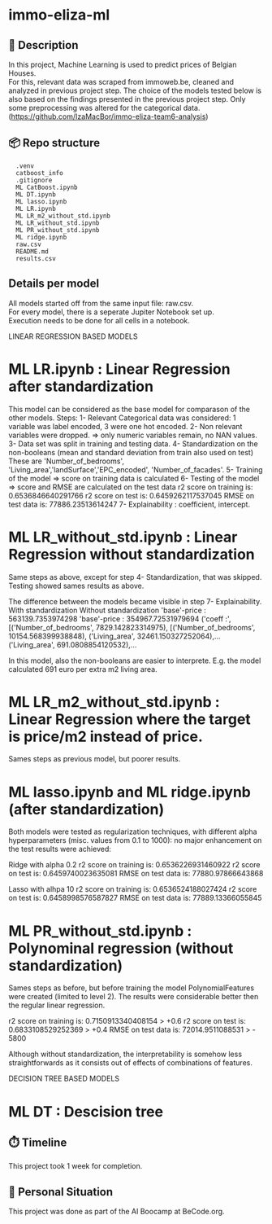 # immo-eliza-ml


## 🏢 Description

In this project, Machine Learning is used to predict prices of Belgian Houses.  
For this, relevant data was scraped from immoweb.be, cleaned and analyzed in previous project step. 
 The choice of the models tested below is also based on the findings presented in the previous project step.
 Only some preprocessing was altered for the categorical data. 
(https://github.com/IzaMacBor/immo-eliza-team6-analysis)

## 📦 Repo structure 

```
  .venv
  catboost_info
  .gitignore
  ML CatBoost.ipynb
  ML DT.ipynb
  ML lasso.ipynb
  ML LR.ipynb
  ML LR_m2_without_std.ipynb
  ML LR_without_std.ipynb
  ML PR_without_std.ipynb
  ML ridge.ipynb
  raw.csv
  README.md
  results.csv
```

## Details per model
All models started off from the same input file: raw.csv.  
For every model, there is a seperate Jupiter Notebook set up.  
Execution needs to be done for all cells in a notebook.

LINEAR REGRESSION BASED MODELS

 # ML LR.ipynb : Linear Regression after standardization
 This model can be considered as the base model for comparason of the other models.
 Steps:
 1- Relevant Categorical data was considered: 1 variable was label encoded, 3 were one hot encoded.
 2- Non relevant variables were dropped. => only numeric variables remain, no NAN values.
 3- Data set was split in training and testing data.
 4- Standardization on the non-booleans (mean and standard deviation from train also used on test)
    These are 'Number_of_bedrooms', 'Living_area','landSurface','EPC_encoded', 'Number_of_facades'.
 5- Training of the model => score on training data is calculated
 6- Testing of the model => score and RMSE are calculated on the test data
        r2 score on training is:  0.6536846640291766
        r2 score on test is:  0.6459262117537045
        RMSE on test data is:  77886.23513614247
 7- Explainability : coefficient, intercept.

# ML LR_without_std.ipynb : Linear Regression without standardization
Same steps as above, except for step 4- Standardization, that was skipped.
Testing showed sames results as above.

The difference between the models became visible in step 7- Explainability.
With standardization                                    Without standardization
'base'-price : 563139.7353974298                        'base'-price : 354967.72531979694
('coeff :',                                             
 [('Number_of_bedrooms', 7829.142823314975),             [('Number_of_bedrooms', 10154.568399938848),
  ('Living_area', 32461.150327252064),...                 ('Living_area', 691.0808854120532),...

In this model, also the non-booleans are easier to interprete.  E.g. the model calculated 691 euro per extra m2 living area.

# ML LR_m2_without_std.ipynb : Linear Regression where the target is price/m2 instead of price.
Sames steps as previous model, but poorer results.

# ML lasso.ipynb and ML ridge.ipynb (after standardization)
Both models were tested as regularization techniques, with different alpha hyperparameters (misc. values from 0.1 to 1000): no major enhancement on the test results were achieved:

Ridge with alpha 0.2
r2 score on training is:  0.6536226931460922
r2 score on test is:  0.6459740023635081
RMSE on test data is:  77880.97866643868

Lasso with alhpa 10
r2 score on training is:  0.6536524188027424
r2 score on test is:  0.6458998576587827
RMSE on test data is:  77889.13366055845

# ML PR_without_std.ipynb : Polynominal regression (without standardization)
Sames steps as before, but before training the model PolynomialFeatures were created (limited to level 2). 
The results were considerable better then the regular linear regression.

r2 score on training is:  0.7150913340408154    > +0.6
r2 score on test is:  0.6833108529252369        > +0.4
RMSE on test data is:  72014.9511088531         > - 5800

Although without standardization, the interpretability is somehow less straightforwards as it consists out of effects of combinations of features.




DECISION TREE BASED MODELS

# ML DT : Descision tree







## ⏱️ Timeline

This project took 1 week for completion.

## 📌 Personal Situation
This project was done as part of the AI Boocamp at BeCode.org. 


